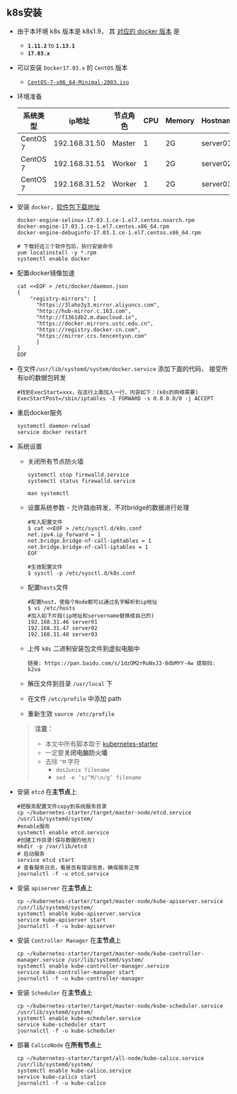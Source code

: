 ## k8s安装

- 由于本环境 k8s 版本是 k8s1.9， 其 [对应的 docker 版本][1] 是

  - **`1.11.2`** to **`1.13.1`**
  - **`17.03.x`**
  
- 可以安装 `Docker17.03.x` 的 `CentOS` 版本

  - [`CentOS-7-x86_64-Minimal-2003.iso`][2]

- 环境准备

  | 系统类型 | ip地址        | 节点角色 | CPU  | Memory | Hostname |
  | -------- | ------------- | -------- | ---- | ------ | -------- |
  | CentOS 7 | 192.168.31.50 | Master   | 1    | 2G     | server01 |
  | CentOS 7 | 192.168.31.51 | Worker   | 1    | 2G     | server02 |
  | CentOS 7 | 192.168.31.52 | Worker   | 1    | 2G     | server03 |

- 安装 `docker`，[软件包下载地址][3]

  ```
  docker-engine-selinux-17.03.1.ce-1.el7.centos.noarch.rpm
  docker-engine-17.03.1.ce-1.el7.centos.x86_64.rpm
  docker-engine-debuginfo-17.03.1.ce-1.el7.centos.x86_64.rpm
  
  # 下载好这三个软件包后，执行安装命令
  yum localinstall -y *.rpm
  systemctl enable docker
  ```

- 配置docker镜像加速

  ```
  cat <<EOF > /etc/docker/daemon.json
  {
      "registry-mirrors": [
       	"https://3laho3y3.mirror.aliyuncs.com",
       	"http://hub-mirror.c.163.com",
       	"http://f1361db2.m.daocloud.io",
       	"https://docker.mirrors.ustc.edu.cn",
       	"https://registry.docker-cn.com",
       	"https://mirror.ccs.tencentyun.com"
    	]
  }
  EOF
  ```

- 在文件`/usr/lib/systemd/system/docker.service` 添加下面的代码， 接受所有ip的数据包转发

  ```
  #找到ExecStart=xxx，在这行上面加入一行，内容如下：(k8s的网络需要)
  ExecStartPost=/sbin/iptables -I FORWARD -s 0.0.0.0/0 -j ACCEPT
  ```

- 重启docker服务

  ```
  systemctl daemon-reload
  service docker restart
  ```

- 系统设置

  - 关闭所有节点防火墙

    ```
    systemctl stop firewalld.service
    systemctl status firewalld.service
    
    man systemctl
    ```

  - 设置系统参数 - 允许路由转发，不对bridge的数据进行处理

    ```
    #写入配置文件
    $ cat <<EOF > /etc/sysctl.d/k8s.conf
    net.ipv4.ip_forward = 1
    net.bridge.bridge-nf-call-ip6tables = 1
    net.bridge.bridge-nf-call-iptables = 1
    EOF
     
    #生效配置文件
    $ sysctl -p /etc/sysctl.d/k8s.conf
    ```

  - 配置`hosts`文件

    ```
    #配置host，使每个Node都可以通过名字解析到ip地址
    $ vi /etc/hosts
    #加入如下片段(ip地址和servername替换成自己的)
    192.168.31.46 server01
    192.168.31.47 server02
    192.168.31.48 server03
    ```

  - 上传 `k8s` 二进制安装包文件到虚拟电脑中

    ```
    链接: https://pan.baidu.com/s/1dzOM2rRuNxJ3-0dbMYY-4w 提取码: k2va 
    ```

  - 解压文件到目录 `/usr/local` 下

  - 在文件 `/etc/profile` 中添加 path

  - 重新生效 `source /etc/profile`

  > **注意：**
  >
  > - 本文中所有脚本取于 [kubernetes-starter](https://github.com/liuyi01/kubernetes-starter)
  > - 一定要**关闭电脑防火墙**
  > - 去除 `^M` 字符
  >   - `dos2unix filename`
  >   - `sed -e ‘s/^M/\n/g’ filename`


- 安装 `etcd` 在**主节点**上

  ```
  #把服务配置文件copy到系统服务目录
  cp ~/kubernetes-starter/target/master-node/etcd.service /usr/lib/systemd/system/
  #enable服务
  systemctl enable etcd.service
  #创建工作目录(保存数据的地方)
  mkdir -p /var/lib/etcd
  # 启动服务
  service etcd start
  # 查看服务日志，看是否有错误信息，确保服务正常
  journalctl -f -u etcd.service
  ```

- 安装 `apiserver` 在**主节点**上

  ```
  cp ~/kubernetes-starter/target/master-node/kube-apiserver.service /usr/lib/systemd/system/
  systemctl enable kube-apiserver.service
  service kube-apiserver start
  journalctl -f -u kube-apiserver
  ```

- 安装 `Controller Manager` 在**主节点**上

  ```
  cp ~/kubernetes-starter/target/master-node/kube-controller-manager.service /usr/lib/systemd/system/
  systemctl enable kube-controller-manager.service
  service kube-controller-manager start
  journalctl -f -u kube-controller-manager
  ```

- 安装 `Scheduler` 在**主节点**上

  ```
  cp ~/kubernetes-starter/target/master-node/kube-scheduler.service /usr/lib/systemd/system/
  systemctl enable kube-scheduler.service
  service kube-scheduler start
  journalctl -f -u kube-scheduler
  ```

- 部署 `CalicoNode` 在**所有节点**上

  ```
  cp ~/kubernetes-starter/target/all-node/kube-calico.service /usr/lib/systemd/system/
  systemctl enable kube-calico.service
  service kube-calico start
  journalctl -f -u kube-calico
  ```

  





[1]:https://stackoverflow.com/questions/48950827/docker-version-supported-in-kubernetes-1-9
[2]:http://mirrors.sohu.com/centos/7/isos/x86_64/
[3]:https://mirrors.mediatemple.net/docker/centos/7/Packages/

